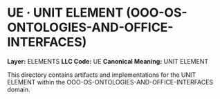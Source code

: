 # UE · UNIT ELEMENT (OOO-OS-ONTOLOGIES-AND-OFFICE-INTERFACES)

**Layer:** ELEMENTS
**LLC Code:** UE
**Canonical Meaning:** UNIT ELEMENT

This directory contains artifacts and implementations for the UNIT ELEMENT within the OOO-OS-ONTOLOGIES-AND-OFFICE-INTERFACES domain.

